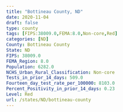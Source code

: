 ```yaml
---
title: "Bottineau County, ND"
date: 2020-11-04
draft: false
type: county
tags: [FIPS:38009.0,FEMA:8.0,Non-core,Red]
categories: [ND]
County: Bottineau County
State: ND
FIPS: 38009.0
FEMA_Region: 8.0
Population: 6282.0
NCHS_Urban_Rural_Classification: Non-core
Tests_in_prior_14_days: 509.0
Fourteen_day_test_rate_per_100000: 8103.0
Percent_Positivity_in_prior_14_days: 0.23
Level: Red
url: /states/ND/bottineau-county
---
```



